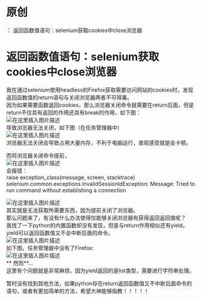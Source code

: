 # 原创

： 返回函数值语句：selenium获取cookies中close浏览器

# 返回函数值语句：selenium获取cookies中close浏览器

我在通过selenium使用headless的Firefox获取需要访问网站的cookies时，发现返回函数值的return语句与关闭浏览器两者不可得兼。<br/>
因为如果需要函数返回cookies，那么浏览器关闭命令就需要在return后面，但是return不仅具有返回的作用还具有break的作用，如下图：<br/> <img alt="在这里插入图片描述" src="https://img-blog.csdnimg.cn/20200410092157668.png"/><br/>
导致浏览器无法关闭，如下图（在任务管理器中）<br/> <img alt="在这里插入图片描述" src="https://img-blog.csdnimg.cn/20200410092425951.png"/><br/>
浏览器无法关闭会导致占用大量内存，不利于电脑运行，直观感受就是会卡顿。

而将浏览器关闭命令提前，<br/> <img alt="在这里插入图片描述" src="https://img-blog.csdnimg.cn/20200410092828960.png"/><br/> 会报错：<br/> raise
exception_class(message, screen, stacktrace)<br/> selenium.common.exceptions.InvalidSessionIdException: Message: Tried
to run command without establishing a connection

<img alt="在这里插入图片描述" src="https://img-blog.csdnimg.cn/20200410092807120.png?x-oss-process=image/watermark,type_ZmFuZ3poZW5naGVpdGk,shadow_10,text_aHR0cHM6Ly9ibG9nLmNzZG4ubmV0L3B5dGhvbl9fcmVwb3J0ZWQ=,size_16,color_FFFFFF,t_70"/><br/>
其实就是无法获取所需要东西，因为提前关闭了浏览器。<br/> 那么问题来了，有没有什么办法使得仅能够关闭浏览器有获得返回返回值呢？<br/>
我找了一下python的内置函数却没有发现，但是与return作用相似还有yield，yield可以返回函数值又不会中断后面的命令。<br/> <img alt="在这里插入图片描述" src="https://img-blog.csdnimg.cn/20200410093231482.png"/><br/>
如下图，任务管理器中没有了Firefox:<br/> <img alt="在这里插入图片描述" src="https://img-blog.csdnimg.cn/20200410093646106.png?x-oss-process=image/watermark,type_ZmFuZ3poZW5naGVpdGk,shadow_10,text_aHR0cHM6Ly9ibG9nLmNzZG4ubmV0L3B5dGhvbl9fcmVwb3J0ZWQ=,size_16,color_FFFFFF,t_70"/><br/> **
然而**…<br/> 这里有个问题就是非常麻烦，因为yield返回的是list类型，需要进行字符串处理。

暂时没有找到其他方法，如果python存在return返回函数值又不中断后面命令的语句，或者有更加简单的方法，希望大神能够指教！！！！！
